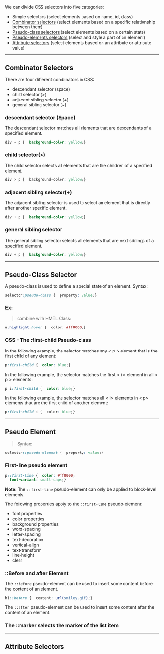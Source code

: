 We can divide CSS selectors into five categories:

- Simple selectors (select elements based on name, id, class)
- [Combinator selectors](https://www.w3schools.com/css/css_combinators.asp) (select elements based on a specific relationship between them)
- [Pseudo-class selectors](https://www.w3schools.com/css/css_pseudo_classes.asp) (select elements based on a certain state)
- [Pseudo-elements selectors](https://www.w3schools.com/css/css_pseudo_elements.asp) (select and style a part of an element)
- [Attribute selectors](https://www.w3schools.com/css/css_attribute_selectors.asp) (select elements based on an attribute or attribute value)


---
## Combinator Selectors

There are four different combinators in CSS:
- descendant selector (space)
- child selector (>)
- adjacent sibling selector (+)
- general sibling selector (~)

### descendant selector (Space)
The descendant selector matches all elements that are descendants of a specified element.
```css
div ~ p {  background-color: yellow;}
```

### child selector(>)
The child selector selects all elements that are the children of a specified element.
```css
div > p {  background-color: yellow;}
```

### adjacent sibling selector(+)
The adjacent sibling selector is used to select an element that is directly after another specific element.
```css
div + p {  background-color: yellow;}
```

### general sibling selector
The general sibling selector selects all elements that are next siblings of a specified element.
```css
div + p {  background-color: yellow;}
```

---
## Pseudo-Class Selector

A pseudo-class is used to define a special state of an element.
Syntax:
```css
selector:pseudo-class {  property: value;}
```
### Ex:
> combine with HMTL Class:

```css
a.highlight:hover {  color: #ff0000;}
```

### CSS - The :first-child Pseudo-class

In the following example, the selector matches any < p > element that is the first child of any element:
```css
p:first-child {  color: blue;}
```

In the following example, the selector matches the first < i > element in all < p >  elements:
```css
p i:first-child {  color: blue;}
```

In the following example, the selector matches all < i> elements in < p> elements that are the first child of another element:
```css
p:first-child i {  color: blue;}
```



---
## Pseudo Element

>Syntax:

```css
selector::pseudo-element {  property: value;}
```

### First-line pseudo element 

```css
p::first-line {  color: #ff0000;  
  font-variant: small-caps;}
```

**Note:** The `::first-line` pseudo-element can only be applied to block-level elements.

The following properties apply to the `::first-line` pseudo-element:

- font properties
- color properties
- background properties
- word-spacing
- letter-spacing
- text-decoration
- vertical-align
- text-transform
- line-height
- clear


### ::Before and after Element 
The `::before` pseudo-element can be used to insert some content before the content of an element.

```css
h1::before {  content: url(smiley.gif);}
```

The `::after` pseudo-element can be used to insert some content after the content of an element.

### The ::marker selects the marker of the list item



---
## Attribute Selectors


